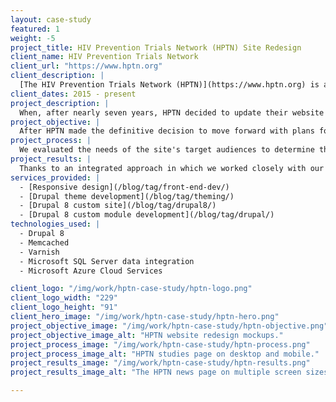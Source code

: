 ```yaml
---
layout: case-study
featured: 1
weight: -5
project_title: HIV Prevention Trials Network (HPTN) Site Redesign
client_name: HIV Prevention Trials Network
client_url: "https://www.hptn.org"
client_description: |
  [The HIV Prevention Trials Network (HPTN)](https://www.hptn.org) is a worldwide collaborative clinical trials network that brings together investigators, ethicists, community and other partners to develop and test the safety and efficacy of interventions designed to prevent the acquisition and transmission of HIV.
client_dates: 2015 - present
project_description: |
  When, after nearly seven years, HPTN decided to update their website to a modern, mobile-friendly site that was relatively easy to maintain and support, they started evaluating the capabitites of various content management systems that would meet their needs.  They settled on Drupal 8.
project_objective: |
  After HPTN made the definitive decision to move forward with plans for a website redesign using Drupal 8 as the basis for the content driven application, their primary objectives were: to provide their site users with a clean, modern site that loads easily on mobile devices in areas of the world with less than optimal bandwidth, and to provide the content maintainers with low maintenance, user friendly site that is intuitive and easy to use when adding and maintaining content.
project_process: |
  We evaluated the needs of the site's target audiences to determine the best path forward with the site design.  Once the design was completed, we began implementing the functional components of the site using Drupal 8.  We heavily relied on Drupal content entities to house data coming from legacy systems that was to be displayed on the site, themed the site so that it would render properly on a variety of mobile devices in use by remote scientists and clinical workers around the world, and leveraged both Drupal and external caching mechanisms to ensure prompt delivery of requests to end users.
project_results: |
  Thanks to an integrated approach in which we worked closely with our client, the new site launched in time for the HPTN Annual Conference, the ongoing maintenance and administration of the content has decreased dramatically, and both the corporate site maintainers and the remote users reaped the benefits of an easily navigable, mobile-friendly delivery of data.
services_provided: |
  - [Responsive design](/blog/tag/front-end-dev/)
  - [Drupal theme development](/blog/tag/theming/)
  - [Drupal 8 custom site](/blog/tag/drupal8/)
  - [Drupal 8 custom module development](/blog/tag/drupal/)
technologies_used: |
  - Drupal 8
  - Memcached
  - Varnish
  - Microsoft SQL Server data integration
  - Microsoft Azure Cloud Services

client_logo: "/img/work/hptn-case-study/hptn-logo.png"
client_logo_width: "229"
client_logo_height: "91"
client_hero_image: "/img/work/hptn-case-study/hptn-hero.png"
project_objective_image: "/img/work/hptn-case-study/hptn-objective.png"
project_objective_image_alt: "HPTN website redesign mockups."
project_process_image: "/img/work/hptn-case-study/hptn-process.png"
project_process_image_alt: "HPTN studies page on desktop and mobile."
project_results_image: "/img/work/hptn-case-study/hptn-results.png"
project_results_image_alt: "The HPTN news page on multiple screen sizes."

---
```

